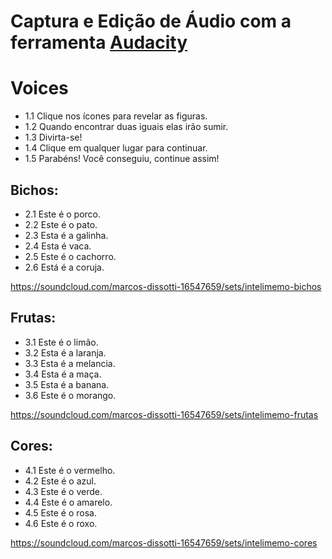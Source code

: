 Captura e Edição de Áudio com a ferramenta [Audacity](https://www.audacityteam.org)
=========================


# Voices
- 1.1 Clique nos ícones para revelar as figuras.
- 1.2 Quando encontrar duas iguais elas irão sumir.
- 1.3 Divirta-se!
- 1.4 Clique em qualquer lugar para continuar.
- 1.5 Parabéns! Você conseguiu, continue assim!

## Bichos:
- 2.1 Este é o porco.
- 2.2 Este é o pato.
- 2.3 Esta é a galinha.
- 2.4 Esta é vaca.
- 2.5 Este é o cachorro.
- 2.6 Está é a coruja.

https://soundcloud.com/marcos-dissotti-16547659/sets/intelimemo-bichos

## Frutas:
- 3.1 Este é o limão.
- 3.2 Esta é a laranja.
- 3.3 Esta é a melancia.
- 3.4 Esta é a maça.
- 3.5 Esta é a banana.
- 3.6 Este é o morango.

https://soundcloud.com/marcos-dissotti-16547659/sets/intelimemo-frutas

## Cores:
- 4.1 Este é o vermelho.
- 4.2 Este é o azul.
- 4.3 Este é o verde.
- 4.4 Este é o amarelo.
- 4.5 Este é o rosa.
- 4.6 Este é o roxo.

https://soundcloud.com/marcos-dissotti-16547659/sets/intelimemo-cores

